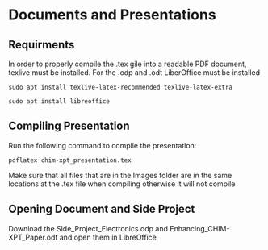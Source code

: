 # Documents and Presentations

## Requirments
In order to properly compile the .tex gile into a readable PDF document, texlive must be installed. For the .odp and .odt LiberOffice must be installed

```shell
sudo apt install texlive-latex-recommended texlive-latex-extra
```
```shell
sudo apt install libreoffice
```

## Compiling Presentation

Run the following command to compile the presentation:

```shell
pdflatex chim-xpt_presentation.tex
```
Make sure that all files that are in the Images folder are in the same locations at the .tex file when compiling otherwise it will not compile

## Opening Document and Side Project

Download the Side_Project_Electronics.odp and Enhancing_CHIM-XPT_Paper.odt and open them in LibreOffice
